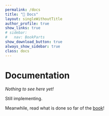 ```yaml
---
permalink: /docs
title: "📖 Docs"
layout: singleWithoutTitle
author_profile: true
show_links: true
# sidebar:
#   nav: BookParts
show_download_button: true
always_show_sidebar: true
class: docs
---
```


# <i class="fad fa-book-open"></i> Documentation

_Nothing to see here yet!_

Still implementing.

Meanwhile, read what is done so far of the [book](/Introduction)!